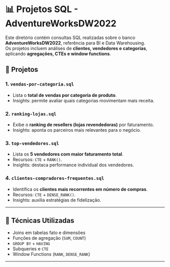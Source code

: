 # 📊 Projetos SQL - AdventureWorksDW2022

Este diretório contém consultas SQL realizadas sobre o banco **AdventureWorksDW2022**, referência para BI e Data Warehousing.  
Os projetos incluem análises de **clientes, vendedores e categorias**, aplicando **agregações, CTEs e window functions**.

## 📁 Projetos

### 1. `vendas-por-categoria.sql`
- Lista o **total de vendas por categoria de produto**.
- Insights: permite avaliar quais categorias movimentam mais receita.

### 2. `ranking-lojas.sql`
- Exibe o **ranking de resellers (lojas revendedoras)** por faturamento.
- Insights: aponta os parceiros mais relevantes para o negócio.

### 3. `top-vendedores.sql`
- Lista os **5 vendedores com maior faturamento total**.
- Recursos: `CTE` + `RANK()`.
- Insights: destaca performance individual dos vendedores.

### 4. `clientes-compradores-frequentes.sql`
- Identifica os **clientes mais recorrentes em número de compras**.
- Recursos: `CTE` + `DENSE_RANK()`.
- Insights: auxilia estratégias de fidelização.

---

## 🔑 Técnicas Utilizadas
- Joins em tabelas fato e dimensões  
- Funções de agregação (`SUM`, `COUNT`)  
- `GROUP BY` + `HAVING`  
- Subqueries e `CTE`  
- Window Functions (`RANK`, `DENSE_RANK`)  

---
